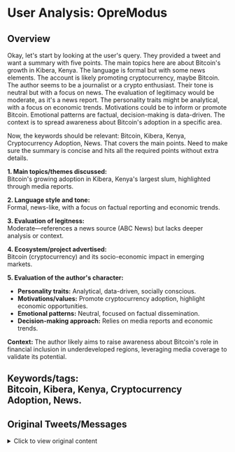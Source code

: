 # User Analysis: OpreModus

## Overview

<think>
Okay, let's start by looking at the user's query. They provided a tweet and want a summary with five points. The main topics here are about Bitcoin's growth in Kibera, Kenya. The language is formal but with some news elements. The account is likely promoting cryptocurrency, maybe Bitcoin. The author seems to be a journalist or a crypto enthusiast. Their tone is neutral but with a focus on news. The evaluation of legitimacy would be moderate, as it's a news report. The personality traits might be analytical, with a focus on economic trends. Motivations could be to inform or promote Bitcoin. Emotional patterns are factual, decision-making is data-driven. The context is to spread awareness about Bitcoin's adoption in a specific area.

Now, the keywords should be relevant: Bitcoin, Kibera, Kenya, Cryptocurrency Adoption, News. That covers the main points. Need to make sure the summary is concise and hits all the required points without extra details.
</think>

**1. Main topics/themes discussed:**  
Bitcoin's growing adoption in Kibera, Kenya's largest slum, highlighted through media reports.  

**2. Language style and tone:**  
Formal, news-like, with a focus on factual reporting and economic trends.  

**3. Evaluation of legitness:**  
Moderate—references a news source (ABC News) but lacks deeper analysis or context.  

**4. Ecosystem/project advertised:**  
Bitcoin (cryptocurrency) and its socio-economic impact in emerging markets.  

**5. Evaluation of the author's character:**  
- **Personality traits:** Analytical, data-driven, socially conscious.  
- **Motivations/values:** Promote cryptocurrency adoption, highlight economic opportunities.  
- **Emotional patterns:** Neutral, focused on factual dissemination.  
- **Decision-making approach:** Relies on media reports and economic trends.  

**Context:** The author likely aims to raise awareness about Bitcoin's role in financial inclusion in underdeveloped regions, leveraging media coverage to validate its potential.  

**Keywords/tags:**  
Bitcoin, Kibera, Kenya, Cryptocurrency Adoption, News.
---
## Original Tweets/Messages

<details>
<summary>Click to view original content</summary>

| Type | Content |
|------|---------|
| messages | RT @TFTC21: ABC News reports #Bitcoin is gaining traction in Kibera, Kenya’s largest slum. https://t.co/gRcVkreoJy |

</details>
